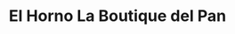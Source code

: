 ---
title: "El Horno La Boutique del Pan"
url: /salamanca/el-horno-la-boutique-del-pan/
shop: pastelería
---